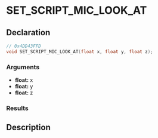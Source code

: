 # SET_SCRIPT_MIC_LOOK_AT

## Declaration
```cpp
// 0x4DD43FFD
void SET_SCRIPT_MIC_LOOK_AT(float x, float y, float z);
```

### Arguments
- **float:** x
- **float:** y
- **float:** z

### Results

## Description

